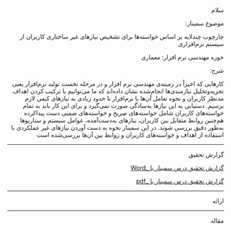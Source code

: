
<div dir="rtl">

  سلام
  
  موضوع سمینار:
  
  چارچوب چندلایه بر اساس خواسته‌ها برای تشخیص نیازهای غیر ساختاری کاربران از سیستم نرم‌افزاری
  
  حوزه مهندسی نرم افزار: معماری 
  
  شرح:
  
  کارهایی که اخیراً در زمینه‌ی مهندسی نرم افزار و در مرحله نخست تولید نرم‌افزار یعنی تجزیه‌وتحلیل نیازمندی‌ها انجام‌شده نشان داده‌اند که ما می‌توانیم با ترکیب کردن اهداف مدنظر کاربران و نحوه تعامل آن‌ها با نرم‌افزار تا حدود زیادی به نیازهای کیفی لازم برسیم. دستیابی به این نیازها به‌سادگی صورت نمی‌گیرد و برای این کار باید به تمام خواسته‌های کاربران شامل خواسته‌های صریح و خواسته‌های ضمنی دست پیداکرده هم‌چنین روابط متقابل بین کاربران، نیازهای به‌دست‌آمده، عوامل سیستم و سناریوها به‌طور دقیق بررسی شوند. در این سمینار نحوه به دست آوردن نیازهای غیر عملکردی با استفاده از اهداف و خواسته‌های کاربران و روابط بین آن‌ها بررسی‌شده است

__________________________________________________________________________________________________________________________________________________
گزارش تحقیق
  
 [گزارش تحقیق درس سمینار با _Word](https://github.com/Chenourhoseini/Seminar/blob/main/seminar.docx)

  [گزارش تحقیق درس سمینار با _pdf](https://github.com/Chenourhoseini/Seminar/blob/main/seminar.pdf)
  
  _________________________________________________________________________________________________________________________________________________
  
ارائه
  
  
  __________________________________________________________________________________________________________________________________________________
  
  مقاله
  
  
</div>

